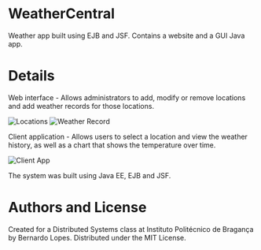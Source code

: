 # WeatherCentral
Weather app built using EJB and JSF. Contains a website and a GUI Java app.

# Details
Web interface - Allows administrators to add, modify or remove locations and add weather records for those locations.

![Locations](http://i.imgur.com/l99mxSo.png "Locations")
![Weather Record](http://i.imgur.com/nefkv90.png "Weather Record")

Client application - Allows users to select a location and view the weather history, as well as a chart that shows the temperature over time.

![Client App](http://i.imgur.com/TeP5y0W.png "Client App")

The system was built using Java EE, EJB and JSF.

# Authors and License

Created for a Distributed Systems class at Instituto Politécnico de Bragança by Bernardo Lopes.
Distributed under the MIT License.
